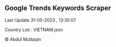 

## Google Trends Keywords Scraper 
 
Last Update 31-05-2023 , 13:35:07

Country List :
VIETNAM.json



© Abdul Muttaqin 
